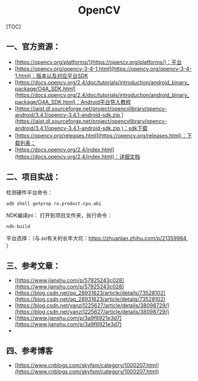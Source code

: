 <h1 align="center">OpenCV</h1>

[TOC]

## 一、官方资源：

* [https://opencv.org/platforms/](https://opencv.org/platforms/)：平台
* [https://opencv.org/opencv-3-4-1.html](https://opencv.org/opencv-3-4-1.html)：版本以及对应平台SDK
* [https://docs.opencv.org/2.4/doc/tutorials/introduction/android_binary_package/O4A_SDK.html](https://docs.opencv.org/2.4/doc/tutorials/introduction/android_binary_package/O4A_SDK.html)：Android平台导入教程
* [https://jaist.dl.sourceforge.net/project/opencvlibrary/opencv-android/3.4.1/opencv-3.4.1-android-sdk.zip ](https://jaist.dl.sourceforge.net/project/opencvlibrary/opencv-android/3.4.1/opencv-3.4.1-android-sdk.zip )：sdk下载 
* [https://opencv.org/releases.html](https://opencv.org/releases.html)：下载列表：
* [https://docs.opencv.org/2.4/index.html](https://docs.opencv.org/2.4/index.html)：详细文档

## 二、项目实战：

检测硬件平台命令：
```
adb shell getprop ro.product.cpu.abi
```

NDK编译jni：
打开到项目文件夹，执行命令：
```
ndk-build
```
平台选择：（与.so有关的长年大坑：https://zhuanlan.zhihu.com/p/21359984  ）


## 三、参考文章：
* [https://www.jianshu.com/p/57925243c028](https://www.jianshu.com/p/57925243c028)
* [https://blog.csdn.net/qq_28931623/article/details/73528102](https://blog.csdn.net/qq_28931623/article/details/73528102)
* [https://blog.csdn.net/yanzi1225627/article/details/38098729/](https://blog.csdn.net/yanzi1225627/article/details/38098729/)
* [https://www.jianshu.com/p/3a9f6921e3d7](https://www.jianshu.com/p/3a9f6921e3d7)
* 

## 四、参考博客
* [https://www.cnblogs.com/skyfsm/category/1000207.html](https://www.cnblogs.com/skyfsm/category/1000207.html)